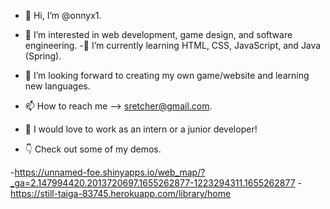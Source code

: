 - 👋 Hi, I’m @onnyx1.
- 👀 I’m interested in web development, game design, and software engineering.
-🌱 I’m currently learning HTML, CSS, JavaScript, and Java (Spring).
- 💞️ I’m looking forward to creating my own game/website and learning new languages.   
- 📫 How to reach me --> sretcher@gmail.com.

- 💼 I would love to work as an intern or a junior developer!
- 👇 Check out some of my demos.

-https://unnamed-foe.shinyapps.io/web_map/?_ga=2.147994420.2013720697.1655262877-1223294311.1655262877
-https://still-taiga-83745.herokuapp.com/library/home
<!---
onnyx1/onnyx1 is a ✨ special ✨ repository because its `README.md` (this file) appears on your GitHub profile.
You can click the Preview link to take a look at your changes.
--->
